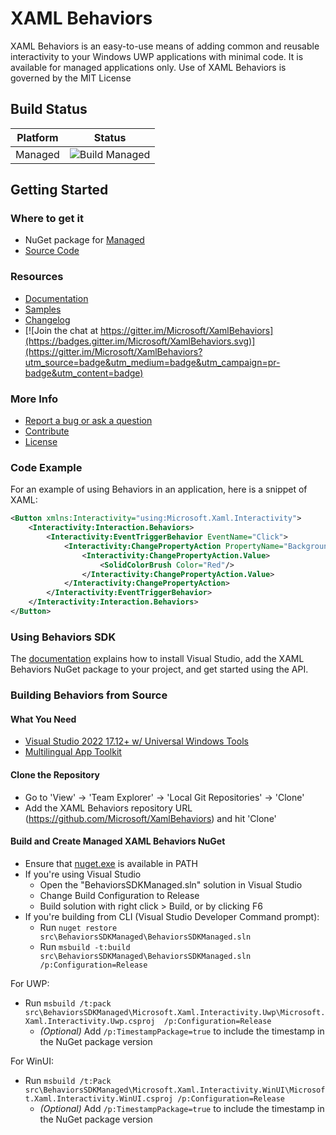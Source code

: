 # XAML Behaviors

XAML Behaviors is an easy-to-use means of adding common and reusable interactivity to your Windows UWP applications with minimal code. It is available for managed applications only. Use of XAML Behaviors is governed by the MIT License

## Build Status

| Platform | Status |
| -------- | ------ |
| Managed | ![Build Managed](https://github.com/microsoft/XamlBehaviors/workflows/Build%20Managed/badge.svg) |

## Getting Started

### Where to get it

- NuGet package for [Managed](https://www.nuget.org/packages/Microsoft.Xaml.Behaviors.Uwp.Managed/)
- [Source Code](https://github.com/Microsoft/XamlBehaviors)

### Resources

- [Documentation](https://github.com/Microsoft/XamlBehaviors/wiki)
- [Samples](/samples)
- [Changelog](https://github.com/Microsoft/XamlBehaviors/wiki/Changelog)
- [![Join the chat at https://gitter.im/Microsoft/XamlBehaviors](https://badges.gitter.im/Microsoft/XamlBehaviors.svg)](https://gitter.im/Microsoft/XamlBehaviors?utm_source=badge&utm_medium=badge&utm_campaign=pr-badge&utm_content=badge)

### More Info

- [Report a bug or ask a question](https://github.com/Microsoft/XamlBehaviors/issues)
- [Contribute](https://github.com/Microsoft/XamlBehaviors/wiki/Contribute-to-XAML-Behaviors)
- [License](http://opensource.org/licenses/MIT)

### Code Example

For an example of using Behaviors in an application, here is a snippet of XAML:

```xml
<Button xmlns:Interactivity="using:Microsoft.Xaml.Interactivity">
    <Interactivity:Interaction.Behaviors>
        <Interactivity:EventTriggerBehavior EventName="Click">
            <Interactivity:ChangePropertyAction PropertyName="Background">
                <Interactivity:ChangePropertyAction.Value>
                    <SolidColorBrush Color="Red"/>
                </Interactivity:ChangePropertyAction.Value>
            </Interactivity:ChangePropertyAction>
        </Interactivity:EventTriggerBehavior>
    </Interactivity:Interaction.Behaviors>
</Button>
```

### Using Behaviors SDK

The [documentation](https://github.com/Microsoft/XamlBehaviors/wiki) explains how to install Visual Studio, add the XAML Behaviors NuGet package to your project, and get started using the API.

### Building Behaviors from Source

#### What You Need

- [Visual Studio 2022 17.12+ w/ Universal Windows Tools](https://visualstudio.microsoft.com/vs/features/universal-windows-platform/)
- [Multilingual App Toolkit](https://developer.microsoft.com/en-us/windows/develop/multilingual-app-toolkit)

#### Clone the Repository

- Go to 'View' -> 'Team Explorer' -> 'Local Git Repositories' -> 'Clone'
- Add the XAML Behaviors repository URL (https://github.com/Microsoft/XamlBehaviors) and hit 'Clone'

#### Build and Create Managed XAML Behaviors NuGet

- Ensure that [nuget.exe](https://learn.microsoft.com/en-us/nuget/install-nuget-client-tools?tabs=windows) is available in PATH
- If you're using Visual Studio
  - Open the "BehaviorsSDKManaged.sln" solution in Visual Studio
  - Change Build Configuration to Release
  - Build solution with right click > Build, or by clicking F6
- If you're building from CLI (Visual Studio Developer Command prompt):
  - Run `nuget restore src\BehaviorsSDKManaged\BehaviorsSDKManaged.sln`
  - Run `msbuild -t:build src\BehaviorsSDKManaged\BehaviorsSDKManaged.sln /p:Configuration=Release`

For UWP:
- Run `msbuild /t:pack src\BehaviorsSDKManaged\Microsoft.Xaml.Interactivity.Uwp\Microsoft.Xaml.Interactivity.Uwp.csproj  /p:Configuration=Release`
  - *(Optional)* Add `/p:TimestampPackage=true` to include the timestamp in the NuGet package version

For WinUI:

- Run `msbuild /t:Pack src\BehaviorsSDKManaged\Microsoft.Xaml.Interactivity.WinUI\Microsoft.Xaml.Interactivity.WinUI.csproj /p:Configuration=Release`
  - *(Optional)* Add `/p:TimestampPackage=true` to include the timestamp in the NuGet package version
